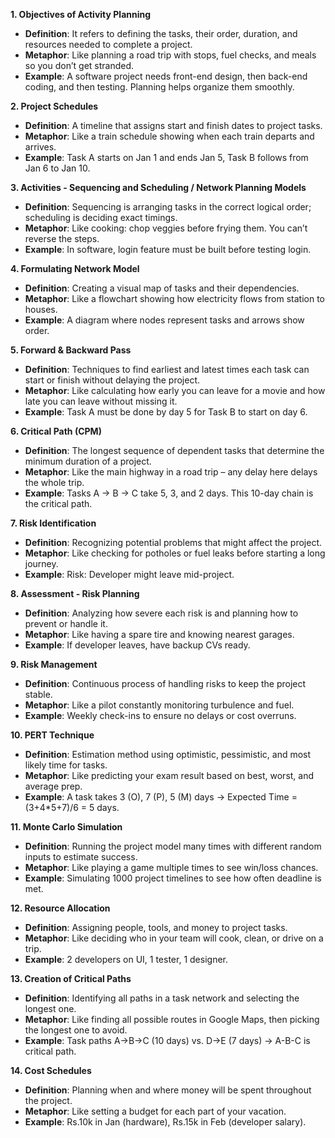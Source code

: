 **1. Objectives of Activity Planning**
- **Definition**: It refers to defining the tasks, their order, duration, and resources needed to complete a project.
- **Metaphor**: Like planning a road trip with stops, fuel checks, and meals so you don’t get stranded.
- **Example**: A software project needs front-end design, then back-end coding, and then testing. Planning helps organize them smoothly.

**2. Project Schedules**
- **Definition**: A timeline that assigns start and finish dates to project tasks.
- **Metaphor**: Like a train schedule showing when each train departs and arrives.
- **Example**: Task A starts on Jan 1 and ends Jan 5, Task B follows from Jan 6 to Jan 10.

**3. Activities - Sequencing and Scheduling / Network Planning Models**
- **Definition**: Sequencing is arranging tasks in the correct logical order; scheduling is deciding exact timings.
- **Metaphor**: Like cooking: chop veggies before frying them. You can’t reverse the steps.
- **Example**: In software, login feature must be built before testing login.

**4. Formulating Network Model**
- **Definition**: Creating a visual map of tasks and their dependencies.
- **Metaphor**: Like a flowchart showing how electricity flows from station to houses.
- **Example**: A diagram where nodes represent tasks and arrows show order.

**5. Forward & Backward Pass**
- **Definition**: Techniques to find earliest and latest times each task can start or finish without delaying the project.
- **Metaphor**: Like calculating how early you can leave for a movie and how late you can leave without missing it.
- **Example**: Task A must be done by day 5 for Task B to start on day 6.

**6. Critical Path (CPM)**
- **Definition**: The longest sequence of dependent tasks that determine the minimum duration of a project.
- **Metaphor**: Like the main highway in a road trip – any delay here delays the whole trip.
- **Example**: Tasks A → B → C take 5, 3, and 2 days. This 10-day chain is the critical path.

**7. Risk Identification**
- **Definition**: Recognizing potential problems that might affect the project.
- **Metaphor**: Like checking for potholes or fuel leaks before starting a long journey.
- **Example**: Risk: Developer might leave mid-project.

**8. Assessment - Risk Planning**
- **Definition**: Analyzing how severe each risk is and planning how to prevent or handle it.
- **Metaphor**: Like having a spare tire and knowing nearest garages.
- **Example**: If developer leaves, have backup CVs ready.

**9. Risk Management**
- **Definition**: Continuous process of handling risks to keep the project stable.
- **Metaphor**: Like a pilot constantly monitoring turbulence and fuel.
- **Example**: Weekly check-ins to ensure no delays or cost overruns.

**10. PERT Technique**
- **Definition**: Estimation method using optimistic, pessimistic, and most likely time for tasks.
- **Metaphor**: Like predicting your exam result based on best, worst, and average prep.
- **Example**: A task takes 3 (O), 7 (P), 5 (M) days → Expected Time = (3+4*5+7)/6 = 5 days.

**11. Monte Carlo Simulation**
- **Definition**: Running the project model many times with different random inputs to estimate success.
- **Metaphor**: Like playing a game multiple times to see win/loss chances.
- **Example**: Simulating 1000 project timelines to see how often deadline is met.

**12. Resource Allocation**
- **Definition**: Assigning people, tools, and money to project tasks.
- **Metaphor**: Like deciding who in your team will cook, clean, or drive on a trip.
- **Example**: 2 developers on UI, 1 tester, 1 designer.

**13. Creation of Critical Paths**
- **Definition**: Identifying all paths in a task network and selecting the longest one.
- **Metaphor**: Like finding all possible routes in Google Maps, then picking the longest one to avoid.
- **Example**: Task paths A→B→C (10 days) vs. D→E (7 days) → A-B-C is critical path.

**14. Cost Schedules**
- **Definition**: Planning when and where money will be spent throughout the project.
- **Metaphor**: Like setting a budget for each part of your vacation.
- **Example**: Rs.10k in Jan (hardware), Rs.15k in Feb (developer salary).

